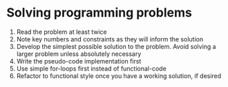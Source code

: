 # Solving programming problems

1. Read the problem at least twice
2. Note key numbers and constraints as they will inform the solution
3. Develop the simplest possible solution to the problem. Avoid solving a larger problem unless absolutely necessary
4. Write the pseudo-code implementation first
5. Use simple for-loops first instead of functional-code
6. Refactor to functional style once you have a working solution, if desired
